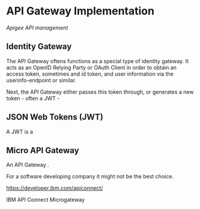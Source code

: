 
# API Gateway Implementation

_Apigee API management_




## Identity Gateway

The API Gateway oftens functions as a special type of identity gateway. It acts as an OpenID Relying Party or OAuth Client in order to obtain an access token, sometimes and id token, and user information via the userinfo-endpoint or similar. 

Next, the API Gateway either passes this token through, or generates a new token - often a JWT - 

## JSON Web Tokens (JWT)

A JWT is a 

## Micro API Gateway

An API Gateway  . 

For a software developing company it might not be the best choice.

https://developer.ibm.com/apiconnect/

IBM API Connect Microgateway